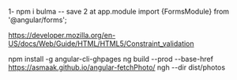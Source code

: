 1- npm i bulma -- save
2 at  app.module
import {FormsModule} from '@angular/forms';
<!-- constraint validation -->
https://developer.mozilla.org/en-US/docs/Web/Guide/HTML/HTML5/Constraint_validation

<!-- build -->
npm install -g angular-cli-ghpages 
 ng build --prod --base-href  https://asmaak.github.io/angular-fetchPhoto/ 
 ngh --dir dist/photos
